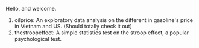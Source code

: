 Hello, and welcome.

1. oilprice: An exploratory data analysis on the different in gasoline's price in Vietnam and US. (Should totally check it out)
2. thestroopeffect: A simple statistics test on the stroop effect, a popular psychological test.
